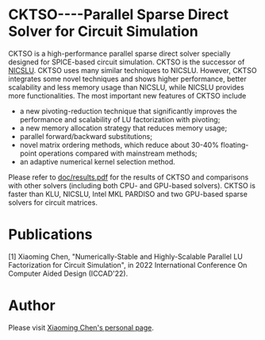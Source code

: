 CKTSO----Parallel Sparse Direct Solver for Circuit Simulation
============


CKTSO is a high-performance parallel sparse direct solver specially designed for SPICE-based circuit simulation. CKTSO is the successor of [NICSLU](https://github.com/chenxm1986/nicslu). CKTSO uses many similar techniques to NICSLU. However, CKTSO integrates some novel techniques and shows higher performance, better scalability and less memory usage than NICSLU, while NICSLU provides more functionalities. The most important new features of CKTSO include 
+ a new pivoting-reduction technique that significantly improves the performance and scalability of LU factorization with pivoting; 
+ a new memory allocation strategy that reduces memory usage; 
+ parallel forward/backward substitutions;
+ novel matrix ordering methods, which reduce about 30-40% floating-point operations compared with mainstream methods;
+ an adaptive numerical kernel selection method.

Please refer to [doc/results.pdf](https://github.com/chenxm1986/cktso/blob/master/doc/results.pdf) for the results of CKTSO and comparisons with other solvers (including both CPU- and GPU-based solvers). CKTSO is faster than KLU, NICSLU, Intel MKL PARDISO and two GPU-based sparse solvers for circuit matrices.


Publications
============
[1] Xiaoming Chen, "Numerically-Stable and Highly-Scalable Parallel LU Factorization for Circuit Simulation", in 2022 International Conference On Computer Aided Design (ICCAD'22).

Author
============
Please visit [Xiaoming Chen's personal page](http://people.ucas.edu.cn/~chenxm).
